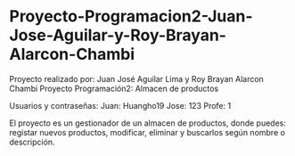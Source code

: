 # Proyecto-Programacion2-Juan-Jose-Aguilar-y-Roy-Brayan-Alarcon-Chambi
Proyecto realizado por: Juan José Aguilar Lima y Roy Brayan Alarcon Chambi
Proyecto Programación2: Almacen de productos 

Usuarios y contraseñas:
Juan: Huangho19
Jose: 123
Profe: 1

El proyecto es un gestionador de un almacen de productos, donde puedes: registar nuevos productos, modificar, eliminar y buscarlos según nombre o descripción.

